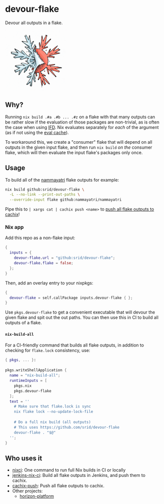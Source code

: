 # devour-flake

Devour all outputs in a flake.

<img src="./logo.webp" width=200 />

## Why?

Running `nix build .#a .#b ... .#z` on a flake with that many outputs can be rather slow if the evaluation of those packages are non-trivial, as is often the case when using [IFD](https://nixos.wiki/wiki/Import_From_Derivation). Nix evaluates separately for *each* of the argument (as if not using the [eval cache](https://www.tweag.io/blog/2020-06-25-eval-cache/)).

To workaround this, we create a "consumer" flake that will depend on all outputs in the given input flake, and then run `nix build` *on the* consumer flake, which will then evaluate the input flake's packages only once.


## Usage

To build all of the [nammayatri](https://github.com/nammayatri/nammayatri) flake outputs for example:

```bash
nix build github:srid/devour-flake \
  -L --no-link --print-out-paths \
  --override-input flake github:nammayatri/nammayatri
```

Pipe this to `| xargs cat | cachix push <name>` to [push all flake outputs to cachix](https://github.com/juspay/jenkins-nix-ci/commit/71003fbaaba8a17e02bc74c70504ebacc6a5818c)!

### Nix app


Add this repo as a non-flake input:

```nix
{
  inputs = {
    devour-flake.url = "github:srid/devour-flake";
    devour-flake.flake = false;
  };
}
```

Then, add an overlay entry to your nixpkgs:

```nix
{
  devour-flake = self.callPackage inputs.devour-flake { };
}
```

Use `pkgs.devour-flake` to get a convenient executable that will devour the given flake and spit out the out paths. You can then use this in CI to build all outputs of a flake.

#### `nix-build-all`

For a CI-friendly command that builds all flake outputs, in addition to checking for `flake.lock` consistency, use:

```nix
{ pkgs, ... }:

pkgs.writeShellApplication {
  name = "nix-build-all";
  runtimeInputs = [
    pkgs.nix
    pkgs.devour-flake
  ];
  text = ''
    # Make sure that flake.lock is sync
    nix flake lock --no-update-lock-file

    # Do a full nix build (all outputs)
    # This uses https://github.com/srid/devour-flake
    devour-flake . "$@"
  '';
}
```


## Who uses it

- [nixci](https://github.com/srid/nixci): One command to run full Nix builds in CI or locally
- [jenkins-nix-ci](https://github.com/juspay/jenkins-nix-ci): Build all flake outputs in Jenkins, and push them to cachix.
- [cachix-push](https://github.com/juspay/cachix-push): Push all flake outputs to cachix.
- Other projects:
  - [horizon-platform](https://gitlab.horizon-haskell.net/package-sets/horizon-platform/-/merge_requests/28/diffs)
